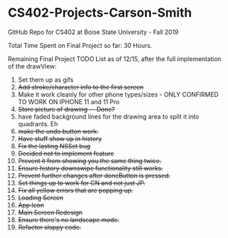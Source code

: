 # CS402-Projects-Carson-Smith
GitHub Repo for CS402 at Boise State University - Fall 2019

Total Time Spent on Final Project so far:
30 Hours.

Remaining Final Project TODO List as of 12/15, after the full implementation of the drawView:

1. Set them up as gifs
2. ~~Add stroke/character info to the first screen~~
3. Make it work cleanly for other phone types/sizes - ONLY CONFIRMED TO WORK ON IPHONE 11 and 11 Pro
4. ~~Store picture of drawing -- Done?~~
5. have faded background lines for the drawing area to split it into quadrants.  Eh
6. ~~make the undo button work.~~
7. ~~Have stuff show up in history~~
8. ~~Fix the lasting NSSet bug~~
9. ~~Decided not to implement feature~~
10. ~~Prevent it from showing you the same thing twice.~~
11. ~~Ensure history downswipe functionality still works.~~
12. ~~Prevent further changes after doneButton is pressed.~~
13. ~~Set things up to work for CN and not just JP.~~
14. ~~Fix all yellow errors that are popping up.~~
15. ~~Loading Screen~~
16. ~~App Icon~~
17. ~~Main Screen Redesign~~
18. ~~Ensure there's no landscape mode.~~
19. ~~Refactor sloppy code.~~

